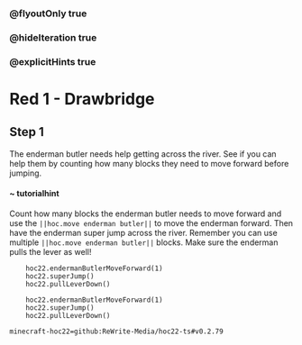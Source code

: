 ### @flyoutOnly true
### @hideIteration true
### @explicitHints true


# Red 1 - Drawbridge

## Step 1
The enderman butler needs help getting across the river. See if you can help them by counting how many blocks they need to move forward before jumping.

#### ~ tutorialhint 
Count how many blocks the enderman butler needs to move forward and use the ``||hoc.move enderman butler||`` to move the enderman forward. Then have the enderman super jump across the river. Remember you can use multiple ``||hoc.move enderman butler||`` blocks. Make sure the enderman pulls the lever as well!



```ghost
    hoc22.endermanButlerMoveForward(1)
    hoc22.superJump()
    hoc22.pullLeverDown()
```
```template
    hoc22.endermanButlerMoveForward(1)
    hoc22.superJump()
    hoc22.pullLeverDown()  
```
```package
minecraft-hoc22=github:ReWrite-Media/hoc22-ts#v0.2.79
```